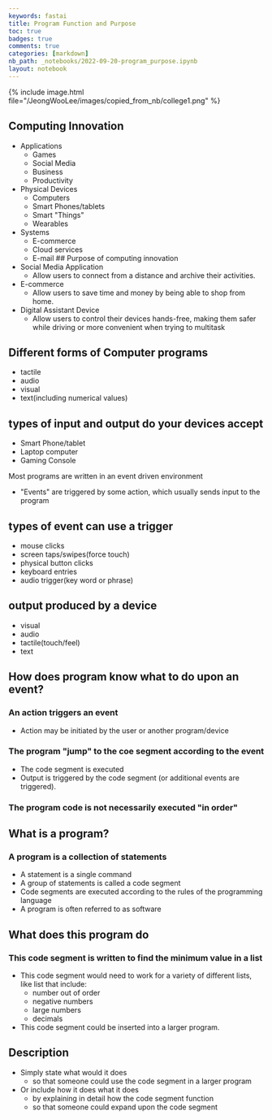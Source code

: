 ```yaml
---
keywords: fastai
title: Program Function and Purpose
toc: true
badges: true
comments: true
categories: [markdown]
nb_path: _notebooks/2022-09-20-program_purpose.ipynb
layout: notebook
---
```


<!--
#################################################
### THIS FILE WAS AUTOGENERATED! DO NOT EDIT! ###
#################################################
# file to edit: _notebooks/2022-09-20-program_purpose.ipynb
-->

<div class="container" id="notebook-container">
        
<div class="cell border-box-sizing text_cell rendered"><div class="inner_cell">
<div class="text_cell_render border-box-sizing rendered_html">
<p>{% include image.html file="/JeongWooLee/images/copied_from_nb/college1.png" %}</p>
<h2 id="Computing-Innovation">Computing Innovation<a class="anchor-link" href="#Computing-Innovation"> </a></h2><ul>
<li>Applications<ul>
<li>Games</li>
<li>Social Media</li>
<li>Business</li>
<li>Productivity</li>
</ul>
</li>
<li>Physical Devices<ul>
<li>Computers</li>
<li>Smart Phones/tablets</li>
<li>Smart "Things"</li>
<li>Wearables</li>
</ul>
</li>
<li>Systems<ul>
<li>E-commerce</li>
<li>Cloud services</li>
<li>E-mail
## Purpose of computing innovation</li>
</ul>
</li>
<li>Social Media Application<ul>
<li>Allow users to connect from a distance and archive their activities.</li>
</ul>
</li>
<li>E-commerce<ul>
<li>Allow users to save time and money by being able to shop from home.</li>
</ul>
</li>
<li>Digital Assistant Device<ul>
<li>Allow users to control their devices hands-free, making them safer while driving or more convenient when trying to multitask</li>
</ul>
</li>
</ul>
<h2 id="Different-forms-of-Computer-programs">Different forms of Computer programs<a class="anchor-link" href="#Different-forms-of-Computer-programs"> </a></h2><ul>
<li>tactile</li>
<li>audio</li>
<li>visual</li>
<li>text(including numerical values)</li>
</ul>
<h2 id="types-of-input-and-output-do-your-devices-accept">types of input and output do your devices accept<a class="anchor-link" href="#types-of-input-and-output-do-your-devices-accept"> </a></h2><ul>
<li>Smart Phone/tablet</li>
<li>Laptop computer</li>
<li>Gaming Console</li>
</ul>
<p>Most programs are written in an event driven environment</p>
<ul>
<li>"Events" are triggered by some action, which usually sends input to the program</li>
</ul>
<h2 id="types-of-event-can-use-a-trigger">types of event can use a trigger<a class="anchor-link" href="#types-of-event-can-use-a-trigger"> </a></h2><ul>
<li>mouse clicks</li>
<li>screen taps/swipes(force touch)</li>
<li>physical button clicks</li>
<li>keyboard entries</li>
<li>audio trigger(key word or phrase)</li>
</ul>
<h2 id="output-produced-by-a-device">output produced by a device<a class="anchor-link" href="#output-produced-by-a-device"> </a></h2><ul>
<li>visual</li>
<li>audio</li>
<li>tactile(touch/feel)</li>
<li>text</li>
</ul>
<h2 id="How-does-program-know-what-to-do-upon-an-event?">How does program know what to do upon an event?<a class="anchor-link" href="#How-does-program-know-what-to-do-upon-an-event?"> </a></h2><h3 id="An-action-triggers-an-event">An action triggers an event<a class="anchor-link" href="#An-action-triggers-an-event"> </a></h3><ul>
<li>Action may be initiated by the user or another program/device</li>
</ul>
<h3 id="The-program-&quot;jump&quot;-to-the-coe-segment-according-to-the-event">The program "jump" to the coe segment according to the event<a class="anchor-link" href="#The-program-&quot;jump&quot;-to-the-coe-segment-according-to-the-event"> </a></h3><ul>
<li>The code segment is executed</li>
<li>Output is triggered by the code segment (or additional events are triggered).</li>
</ul>
<h3 id="The-program-code-is-not-necessarily-executed-&quot;in-order&quot;">The program code is not necessarily executed "in order"<a class="anchor-link" href="#The-program-code-is-not-necessarily-executed-&quot;in-order&quot;"> </a></h3><h2 id="What-is-a-program?">What is a program?<a class="anchor-link" href="#What-is-a-program?"> </a></h2><h3 id="A-program-is-a-collection-of-statements">A program is a collection of statements<a class="anchor-link" href="#A-program-is-a-collection-of-statements"> </a></h3><ul>
<li>A statement is a single command</li>
<li>A group of statements is called a code segment</li>
<li>Code segments are executed according to the rules of the programming language</li>
<li>A program is often referred to as software</li>
</ul>
<h2 id="What-does-this-program-do">What does this program do<a class="anchor-link" href="#What-does-this-program-do"> </a></h2><h3 id="This-code-segment-is-written-to-find-the-minimum-value-in-a-list">This code segment is written to find the minimum value in a list<a class="anchor-link" href="#This-code-segment-is-written-to-find-the-minimum-value-in-a-list"> </a></h3><ul>
<li>This code segment would need to work for a variety of different lists, like list that include:<ul>
<li>number out of order</li>
<li>negative numbers</li>
<li>large numbers</li>
<li>decimals</li>
</ul>
</li>
<li>This code segment could be inserted into a larger program.</li>
</ul>
<h2 id="Description">Description<a class="anchor-link" href="#Description"> </a></h2><ul>
<li>Simply state what would it does<ul>
<li>so that someone could use the code segment in a larger program</li>
</ul>
</li>
<li>Or include how it does what it does<ul>
<li>by explaining in detail how the code segment function</li>
<li>so that someone could expand upon the code segment</li>
</ul>
</li>
</ul>

</div>
</div>
</div>
</div>
 

